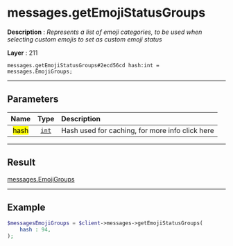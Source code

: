 # messages.getEmojiStatusGroups

**Description** : *Represents a list of emoji categories, to be used when selecting custom emojis to set as custom emoji status*

**Layer** : 211

```tl
messages.getEmojiStatusGroups#2ecd56cd hash:int = messages.EmojiGroups;
```

---

## Parameters

| Name | Type | Description |
| :---: | :---: | :--- |
| <mark>hash</mark> | [`int`](type/int) | Hash used for caching, for more info click here |

---

## Result

[messages.EmojiGroups](type/messages.EmojiGroups)

---

## Example

```php
$messagesEmojiGroups = $client->messages->getEmojiStatusGroups(
	hash : 94,
);
```